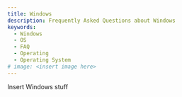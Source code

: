 ```yaml
---
title: Windows
description: Frequently Asked Questions about Windows
keywords:
  - Windows
  - OS
  - FAQ
  - Operating
  - Operating System
# image: <insert image here>
---
```


Insert Windows stuff
